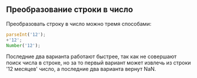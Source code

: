 ## Преобразование строки в число

Преобразовать строку в число можно тремя способами:
```javascript
parseInt('12');
+'12';
Number('12');
```
Последние два варианта работают быстрее, так как не совершают поиск числа в строке, но за то первый вариант может 
извлечь из строки '12 месяцев' число, а последние два варианта вернут NaN.
